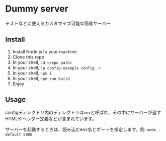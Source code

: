 # Dummy server
テストなどに使えるカスタマイズ可能な簡易サーバー

## Install
1. Install Node.js to your machine
1. Clone this repo
1. In your shell, `cd <repo path>`
1. In your shell, `cp config-example config -r`
1. In your shell, `npm i`
1. In your shell, `npm run build`
1. Enjoy

## Usage
configディレクトリ内のディレクトリは`env`と呼ばれ、その中にサーバーが返すHTMLやヘッダー定義などが含まれています。

サーバーを起動するときは、読み込むenv名とポートを指定します。例:
`node . default 5000`
